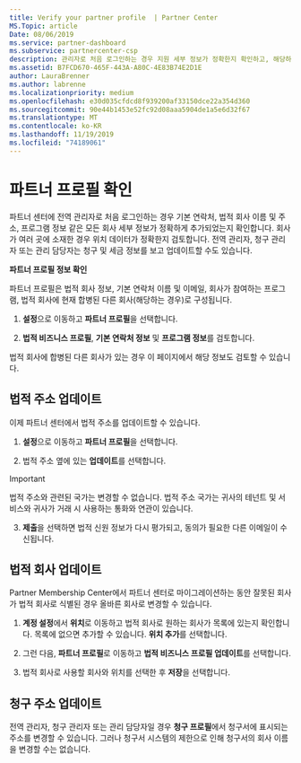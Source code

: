 ```yaml
---
title: Verify your partner profile  | Partner Center
MS.Topic: article
Date: 08/06/2019
ms.service: partner-dashboard
ms.subservice: partnercenter-csp
description: 관리자로 처음 로그인하는 경우 지원 세부 정보가 정확한지 확인하고, 해당하는 경우 면세 정보를 제출하고, 프로필의 연락처 정보를 검토합니다.
ms.assetid: B7FCD670-465F-443A-A80C-4E83B74E2D1E
author: LauraBrenner
ms.author: labrenne
ms.localizationpriority: medium
ms.openlocfilehash: e30d035cfdcd8f939200af33150dce22a354d360
ms.sourcegitcommit: 90e44b1453e52fc92d08aaa5904de1a5e6d32f67
ms.translationtype: MT
ms.contentlocale: ko-KR
ms.lasthandoff: 11/19/2019
ms.locfileid: "74189061"
---
```

# <a name="verify-your-partner-profile"></a>파트너 프로필 확인

파트너 센터에 전역 관리자로 처음 로그인하는 경우 기본 연락처, 법적 회사 이름 및 주소, 프로그램 정보 같은 모든 회사 세부 정보가 정확하게 추가되었는지 확인합니다. 회사가 여러 곳에 소재한 경우 위치 데이터가 정확한지 검토합니다. 전역 관리자, 청구 관리자 또는 관리 담당자는 청구 및 세금 정보를 보고 업데이트할 수도 있습니다. 

**파트너 프로필 정보 확인**

파트너 프로필은 법적 회사 정보, 기본 연락처 이름 및 이메일, 회사가 참여하는 프로그램, 법적 회사에 현재 합병된 다른 회사(해당하는 경우)로 구성됩니다.

1.  **설정**으로 이동하고 **파트너 프로필**을 선택합니다.

2.  **법적 비즈니스 프로필**, **기본 연락처 정보** 및 **프로그램 정보**를 검토합니다.

법적 회사에 합병된 다른 회사가 있는 경우 이 페이지에서 해당 정보도 검토할 수 있습니다.

## <a name="update-your-legal-address"></a>법적 주소 업데이트

이제 파트너 센터에서 법적 주소를 업데이트할 수 있습니다.

1. **설정**으로 이동하고 **파트너 프로필**을 선택합니다. 

2. 법적 주소 옆에 있는 **업데이트**를 선택합니다. 

>[!Important]
>법적 주소와 관련된 국가는 변경할 수 없습니다. 법적 주소 국가는 귀사의 테넌트 및 서비스와 귀사가 거래 시 사용하는 통화와 연관이 있습니다. 

3. **제출**을 선택하면 법적 신원 정보가 다시 평가되고, 동의가 필요한 다른 이메일이 수신됩니다.

## <a name="update-legal-business"></a>법적 회사 업데이트

Partner Membership Center에서 파트너 센터로 마이그레이션하는 동안 잘못된 회사가 법적 회사로 식별된 경우 올바른 회사로 변경할 수 있습니다.

1. **계정 설정**에서 **위치**로 이동하고 법적 회사로 원하는 회사가 목록에 있는지 확인합니다. 목록에 없으면 추가할 수 있습니다. **위치 추가**를 선택합니다.

2.  그런 다음, **파트너 프로필**로 이동하고 **법적 비즈니스 프로필 업데이트**를 선택합니다.

3.  법적 회사로 사용할 회사와 위치를 선택한 후 **저장**을 선택합니다.

## <a name="update-your-billing-address"></a>청구 주소 업데이트

전역 관리자, 청구 관리자 또는 관리 담당자일 경우 **청구 프로필**에서 청구서에 표시되는 주소를 변경할 수 있습니다. 그러나 청구서 시스템의 제한으로 인해 청구서의 회사 이름을 변경할 수는 없습니다.

 


